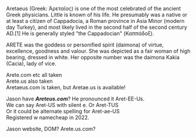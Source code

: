 Aretaeus (Greek: Ἀρεταῖος) is one of the most celebrated of the ancient Greek physicians. Little is known of his life. He presumably was a native or at least a citizen of Cappadocia, a Roman province in Asia Minor (modern day Turkey), and most likely lived in the second half of the second century AD.[1] He is generally styled "the Cappadocian" (Καππάδοξ).  

ARETE was the goddess or personified spirit (daimona) of virtue, excellence, goodness and valour. She was depicted as a fair woman of high bearing, dressed in white. Her opposite number was the daimona Kakia (Cacia), lady of vice.  

Arete.com etc all taken  
Arete.us also taken  
Aretaeus.com is taken, but Aretae.us is available!   

Jason have ***Areteus.com***?   He pronounced it Aret-EE-Us.  
We can say Aret-US with silent e.  Or Aret-TUS   
Or it could be alternate spelling for Aret-ae-US  
Registered w namecheap in 2022.  

Jason website, DOM?  Arete.us.com?  

